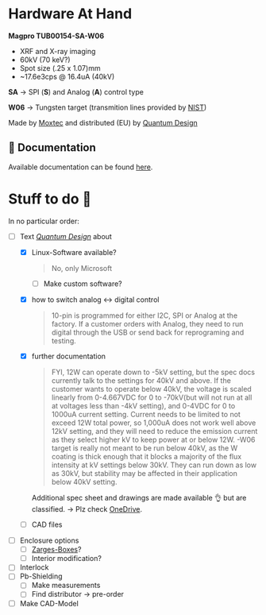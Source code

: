# Hardware At Hand

**Magpro TUB00154-SA-W06**

* XRF and X-ray imaging
* 60kV (70 keV?)
* Spot size (.25 x 1.07)mm
* ~17.6e3cps @ 16.4uA (40kV)

**SA** -> SPI (**S**) and Analog (**A**) control type

**W06** -> Tungsten target (transmition lines provided by [NIST](https://physics.nist.gov/cgi-bin/XrayTrans/search.pl?element=W&lower=&upper=&units=eV))

Made by [Moxtec](https://moxtek.com/) and distributed (EU) by [Quantum Design](https://qd-europe.com/de/de/)

## 📜 Documentation

Available documentation can be found [here](docs).

# Stuff to do 👀

In no particular order:

- [ ] Text *[Quantum Design](https://qd-europe.com/de/de/)* about
  - [x] Linux-Software available?
  
    >No, only Microsoft

    - [ ] Make custom software?
  - [x] how to switch analog <-> digital control

    >10-pin is programmed for either I2C, SPI or Analog at the factory.  If a customer orders with Analog, they need to run digital through the USB or send back for reprograming and testing.

  - [x] further documentation

    >FYI, 12W can operate down to -5kV setting, but the spec docs currently talk to the settings for 40kV and above.  If the customer wants to operate below 40kV, the voltage is scaled linearly from 0-4.667VDC for 0 to -70kV(but will not run at all at voltages less than -4kV setting), and 0-4VDC for 0 to 1000uA current setting.  Current needs to be limited to not exceed 12W total power, so 1,000uA does not work well above 12kV setting, and they will need to reduce the emission current as they select higher kV to keep power at or below 12W.  -W06 target is really not meant to be run below 40kV, as the W coating is thick enough that it blocks a majority of the flux intensity at kV settings below 30kV.  They can run down as low as 30kV, but stability may be affected in their application below 40kV setting.

    Additional spec sheet and drawings are made available 👌 but are classified. -> Plz check [OneDrive](https://hsrheinmain-my.sharepoint.com/:f:/g/personal/lmy9f42u92_hsrheinmain_onmicrosoft_com/Eu1u_OxAc6tNtfoioA8n_JEBt5x4kzV99mTDH0zqPgQLmQ?email=daniel.muenstermann%40hs-rm.de&e=uNh9up).
  - [ ] CAD files
- [ ] Enclosure options
  - [ ] [Zarges-Boxes](https://www.zarges.com/de/produkte/verpacken-transportieren/kisten)?
  - [ ] Interior modification?
- [ ] Interlock
- [ ] Pb-Shielding
  - [ ] Make measurements
  - [ ] Find distributor -> pre-order
- [ ] Make CAD-Model